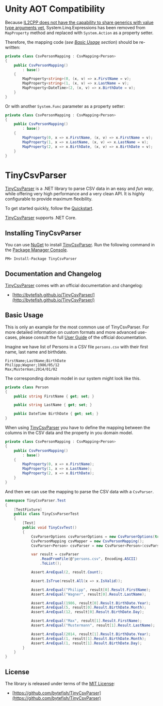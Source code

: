 # Unity AOT Compatibility #

Because [IL2CPP does not have the capability to share generics with value type arguments yet](https://forum.unity.com/threads/are-c-expression-trees-or-ilgenerator-allowed-on-ios.489498/#post-3665089), System.Linq.Expressions has been removed from `MapProperty` method and replaced with `System.Action` as a property setter.

Therefore, the mapping code (*see [Basic Usage](https://github.com/laicasaane/TinyCsvParser/#basic-usage) section*) should be re-written:

```csharp
private class CsvPersonMapping : CsvMapping<Person>
{
    public CsvPersonMapping()
        : base()
    {
        MapProperty<string>(0, (x, v) => x.FirstName = v);
        MapProperty<string>(1, (x, v) => x.LastName = v);
        MapProperty<DateTime>(2, (x, v) => x.BirthDate = v);
    }
}
```

Or with another `System.Func` parameter as a property setter:

```csharp
private class CsvPersonMapping : CsvMapping<Person>
{
    public CsvPersonMapping()
        : base()
    {
        MapProperty(0, x => x.FirstName, (x, v) => x.FirstName = v);
        MapProperty(1, x => x.LastName, (x, v) => x.LastName = v);
        MapProperty(2, x => x.BirthDate, (x, v) => x.BirthDate = v);
    }
}
```

# TinyCsvParser #

[TinyCsvParser]: https://github.com/bytefish/TinyCsvParser
[MIT License]: https://opensource.org/licenses/MIT

[TinyCsvParser] is a .NET library to parse CSV data in an easy and *fun way*, while offering very high performance and a very clean API. It is highly configurable to provide maximum flexibility.

To get started quickly, follow the [Quickstart](http://bytefish.github.io/TinyCsvParser/sections/quickstart.html).

[TinyCsvParser] supports .NET Core.

## Installing TinyCsvParser ##

You can use [NuGet](https://www.nuget.org) to install [TinyCsvParser]. Run the following command
in the [Package Manager Console](http://docs.nuget.org/consume/package-manager-console).

```
PM> Install-Package TinyCsvParser
```

## Documentation and Changelog ##

[TinyCsvParser] comes with an official documentation and changelog:

* [http://bytefish.github.io/TinyCsvParser/](http://bytefish.github.io/TinyCsvParser/)

## Basic Usage ##

This is only an example for the most common use of TinyCsvParser. For more detailed information on custom formats and more advanced use-cases,
please consult the full [User Guide](http://bytefish.github.io/TinyCsvParser/sections/userguide.html) of the official documentation.

Imagine we have list of Persons in a CSV file ``persons.csv`` with their first name, last name and birthdate.

```
FirstName;LastName;BirthDate
Philipp;Wagner;1986/05/12
Max;Musterman;2014/01/02
```

The corresponding domain model in our system might look like this.

```csharp
private class Person
{
    public string FirstName { get; set; }

    public string LastName { get; set; }

    public DateTime BirthDate { get; set; }
}
```

When using [TinyCsvParser] you have to define the mapping between the columns in the CSV data and the property in you domain model.

```csharp
private class CsvPersonMapping : CsvMapping<Person>
{
    public CsvPersonMapping()
        : base()
    {
        MapProperty(0, x => x.FirstName);
        MapProperty(1, x => x.LastName);
        MapProperty(2, x => x.BirthDate);
    }
}
```

And then we can use the mapping to parse the CSV data with a ``CsvParser``.

```csharp
namespace TinyCsvParser.Test
{
    [TestFixture]
    public class TinyCsvParserTest
    {
        [Test]
        public void TinyCsvTest()
        {
            CsvParserOptions csvParserOptions = new CsvParserOptions(true, ';');
            CsvPersonMapping csvMapper = new CsvPersonMapping();
            CsvParser<Person> csvParser = new CsvParser<Person>(csvParserOptions, csvMapper);

            var result = csvParser
                .ReadFromFile(@"persons.csv", Encoding.ASCII)
                .ToList();

            Assert.AreEqual(2, result.Count);

            Assert.IsTrue(result.All(x => x.IsValid));

            Assert.AreEqual("Philipp", result[0].Result.FirstName);
            Assert.AreEqual("Wagner", result[0].Result.LastName);

            Assert.AreEqual(1986, result[0].Result.BirthDate.Year);
            Assert.AreEqual(5, result[0].Result.BirthDate.Month);
            Assert.AreEqual(12, result[0].Result.BirthDate.Day);

            Assert.AreEqual("Max", result[1].Result.FirstName);
            Assert.AreEqual("Mustermann", result[1].Result.LastName);

            Assert.AreEqual(2014, result[1].Result.BirthDate.Year);
            Assert.AreEqual(1, result[1].Result.BirthDate.Month);
            Assert.AreEqual(1, result[1].Result.BirthDate.Day);
        }
    }
}
```

## License ##

The library is released under terms of the [MIT License]:

* [https://github.com/bytefish/TinyCsvParser](https://github.com/bytefish/TinyCsvParser)